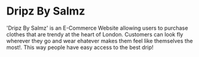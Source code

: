 
# Dripz By Salmz 

'Dripz By Salmz' is an  E-Commerce Website allowing users to purchase clothes that are trendy at the heart of London. Customers can look fly wherever they go and wear ehatever makes them feel like themselves the most!. This way people have easy access to the best drip!